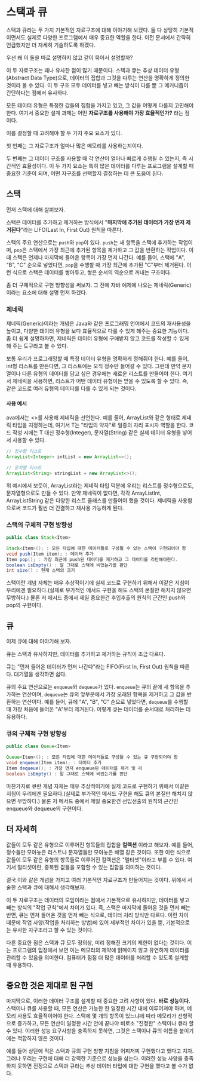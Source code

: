 # 스택과 큐

스택과 큐라는 두 가지 기본적인 자료구조에 대해 이야기해 보겠다. 둘 다 상당히 기본적이면서도 실제로 다양한 프로그램에서 매우 중요한 역할을 한다.
이전 문서에서 간략히 언급했지만 더 자세히 기술하도록 하겠다.

우선 왜 이 둘을 따로 설명하지 않고 같이 묶어서 설명할까?

이 두 자료구조는 꽤나 유사한 점이 많기 때문이다. 스택과 큐는 추상 데이터 유형(Abstract Data Type)으로, 데이터의 집합과 그것을 다루는 연산을 명확하게 정의한 것이라 볼 수 있다. 이 두 구조 모두 데이터를 넣고 빼는 방식이 다를 뿐 그 메커니즘이 간단하다는 점에서 유사하다.

모든 데이터 유형은 특정한 값들의 집합을 가지고 있고, 그 값을 어떻게 다룰지 고민해야 한다. 여기서 중요한 설계 과제는 어떤 **자료구조를 사용해야 가장 효율적인가?** 라는 점이다.

이를 결정할 때 고려해야 할 두 가지 주요 요소가 있다.

첫 번째는 그 자료구조가 얼마나 많은 메모리를 사용하는지이다. 

두 번째는 그 데이터 구조를 사용할 때 각 연산이 얼마나 빠르게 수행될 수 있는지, 즉 시간적인 효율성이다. 이 두 가지 요소는 특히 많은 데이터를 다루는 프로그램을 설계할 때 중요한 기준이 되며, 어떤 자구조를 선택할지 결정하는 데 큰 도움이 된다.

## 스택

먼저 스택에 대해 살펴보자. 

스택은 데이터를 추가하고 제거하는 방식에서 "**마지막에 추가된 데이터가 가장 먼저 제거된다**"라는 LIFO(Last In, First Out) 원칙을 따른다. 

스택의 주요 연산으로는 `push`와 `pop`이 있다. `push`는 새 항목을 스택에 추가하는 작업이며, `pop`은 스택에서 가장 최근에 추가된 항목을 제거하고 그 값을 반환하는 작업이다. 이때 스택은 언제나 마지막에 들어온 항목이 가장 먼저 나간다. 예를 들어, 스택에 "A", "B", "C" 순으로 넣었다면, `pop`을 수행할 때 가장 최근에 추가된 "C"부터 제거된다. 이런 식으로 스택은 데이터를 쌓아두고, 쌓은 순서의 역순으로 꺼내는 구조이다.

좀 더 구체적으로 구현 방향성을 써보자. 그 전에 자바 예제에 나오는 제네릭(Generic)이라는 요소에 대해 설명 먼저 하겠다.

### 제네릭

제네릭(Generic)이라는 개념은 Java와 같은 프로그래밍 언어에서 코드의 재사용성을 높이고, 다양한 데이터 유형을 보다 효율적으로 다룰 수 있게 해주는 중요한 기능이다. 
좀 더 쉽게 설명하자면, 제네릭은 데이터 유형에 구애받지 않고 코드를 작성할 수 있게 해 주는 도구라고 볼 수 있다.

보통 우리가 프로그래밍할 때 특정 데이터 유형을 명확하게 정해줘야 한다. 예를 들어, int형 리스트를 만든다면, 그 리스트에는 오직 정수만 들어갈 수 있다. 그런데 만약 문자열이나 다른 유형의 데이터를 담고 싶은 경우에는 새로운 리스트를 만들어야 한다. 여기서 제네릭을 사용하면, 리스트가 어떤 데이터 유형이든 받을 수 있도록 할 수 있다. 즉, 같은 코드로 여러 유형의 데이터를 다룰 수 있게 되는 것이다.

#### 사용 예시 

ava에서는 <>를 사용해 제네릭을 선언한다. 예를 들어, ArrayList<T>와 같은 형태로 제네릭 타입을 지정하는데, 여기서 T는 "타입의 약자"로 일종의 자리 표시자 역할을 한다. 코드 작성 시에는 T 대신 정수형(Integer), 문자열(String) 같은 실제 데이터 유형을 넣어서 사용할 수 있다.

```java
// 정수형 리스트
ArrayList<Integer> intList = new ArrayList<>();

// 문자열 리스트
ArrayList<String> stringList = new ArrayList<>();
```

위 예시에서 보듯이, ArrayList<T>라는 제네릭 타입 덕분에 우리는 리스트를 정수형으로도, 문자열형으로도 만들 수 있다. 만약 제네릭이 없다면, 각각 ArrayListInt, ArrayListString 같은 다양한 리스트 클래스를 만들어야 했을 것이다. 제네릭을 사용함으로써 코드가 훨씬 더 간결하고 재사용 가능하게 된다.

### 스택의 구체적 구현 방향성

``` java
public class Stack<Item>

Stack<Item>(); : 모든 타입에 대한 데이터들로 구성될 수 있는 스택이 구현되어야 함
void push(Item item); : 데이터 추가
Item pop(); : 가장 최근에 push된 데이터를 제거하고 그 데이터를 리턴해야한다.
boolean isEmpty() : 말 그대로 스택에 비었는가를 판단
int size() : 현재 스택의 크기
```

스택이란 개념 자체는 매우 추상적이기에 실제 코드로 구현하기 위해서 이같은 지침이 우리에겐 필요하다.(실제로 부가적인 메서드 구현을 해도 스택의 본질만 해치지 않으면 무방하다.) 물론 저 메서드 중에서 제일 중요한건 후입후출의 원칙의 근간인 push와 pop의 구현이다.

## 큐

이제 큐에 대해 이야기해 보자. 

큐는 스택과 유사하지만, 데이터를 추가하고 제거하는 규칙이 조금 다르다. 

큐는 "먼저 들어온 데이터가 먼저 나간다"라는 FIFO(First In, First Out) 원칙을 따른다. 대기열을 생각하면 쉽다. 

큐의 주요 연산으로는 `enqueue`와 `dequeue`가 있다. `enqueue`는 큐의 끝에 새 항목을 추가하는 연산이며, `dequeue`는 큐의 앞부분에서 가장 오래된 항목을 제거하고 그 값을 반환하는 연산이다. 예를 들어, 큐에 "A", "B", "C" 순으로 넣었다면, `dequeue`를 수행할 때 가장 처음에 들어온 "A"부터 제거된다. 이렇게 큐는 데이터를 순서대로 처리하는 데 유용하다.

### 큐의 구체적 구현 방향성

``` java
public class Queue<Item>

Queue<Item>(); : 모든 타입에 대한 데이터들로 구성될 수 있는 큐 구현되어야 함
void enqueue(Item item); : 데이터 추가
Item dequeue(); : 가장 먼저 enqueue된 데이터를 제거 및 리
boolean isEmpty() : 말 그대로 스택에 비었는가를 판단
```

마찬가지로 큐란 개념 자체는 매우 추상적이기에 실제 코드로 구현하기 위해서 이같은 지침이 우리에겐 필요하다.(실제로 부가적인 메서드 구현을 해도 큐의 본질만 해치지 않으면 무방하다.) 물론 저 메서드 중에서 제일 중요한건 선입선출의 원칙의 근간인 enqueue와 dequeue의 구현이다.


## 더 자세히

값들이 모두 같은 유형으로 이루어진 항목들의 집합을 **컬렉션** 이라고 해보자. 예를 들어, 정수들만 모아놓은 리스트나 문자열들만 모아놓은 배열 같은 것이다.
또한 이런 식으로 값들이 모두 같은 유형의 항목들로 이루어진 컬렉션은 "멀티셋"이라고 부를 수 있다. 여기서 멀티셋이란, 중복된 값들을 포함할 수 있는 집합을 의미하는 것이다.

결국 이와 같은 개념을 가지고 여러 기본적인 자료구조가 만들어지는 것이다. 위에서 서술한 스택과 큐에 대해서 생각해보자.

이 두 자료구조는 데이터의 모임이라는 점에서 기본적으로 유사하지만, 데이터를 넣고 빼는 방식의 "작업 규칙"에서 차이가 있다. 즉, 스택은 마지막에 들어온 것을 먼저 빼는 반면, 큐는 먼저 들어온 것을 먼저 빼는 식으로, 데이터 처리 방식만 다르다. 이런 차이 때문에 작업 사양(작업을 처리하는 방법)에 있어 세부적인 차이가 있을 뿐, 기본적으로는 유사한 자구조라고 할 수 있는 것이다.

다른 중요한 점은 스택과 큐 모두 정의상, 미리 정해진 크기의 제한이 없다는 것이다. 이는 프로그램의 입장에서 보면 이는 메모리의 제약에 얽매이지 않고 유연하게 데이터를 관리할 수 있음을 의미한다. 컴퓨터가 점점 더 많은 데이터를 처리할 수 있도록 설계할 때 유용하다.

## 중요한 것은 제대로 된 구현

마지막으로, 이러한 데이터 구조를 설계할 때 중요한 고려 사항이 있다. **바로 성능이다.** 
스택이나 큐를 사용할 때, 모든 연산은 가능한 한 일정한 시간 내에 이루어져야 하며, 메모리 사용도 효율적이어야 한다. 
스택에 몇 개의 항목이 있느냐에 따라 메모리가 선형적으로 증가하고, 모든 연산이 일정한 시간 안에 끝나야 비로소 "진정한" 스택이나 큐라 할 수 있다. 
이러한 성능 요구사항을 충족하지 못하면, 그것은 스택이나 큐의 이름을 붙이기에는 적합하지 않은 것이다.

예를 들어 상단에 적은 스택과 큐의 구현 방향 지침을 어찌저찌 구현했다고 했다고 치자. 그러나 우리는 구현에 대해 더 강력한 기준으로 성능을 삼는다.
이러한 성능 사양을 충족하지 못하면 진정으로 스택과 큐라는 추상 데이터 타입에 대한 구현을 했다고 볼 수가 없다. 
